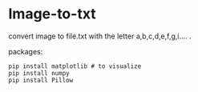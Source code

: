 # Image-to-txt
convert image to file.txt with the letter a,b,c,d,e,f,g,i.... .

packages:

```
pip install matplotlib # to visualize
pip install numpy
pip install Pillow
```
